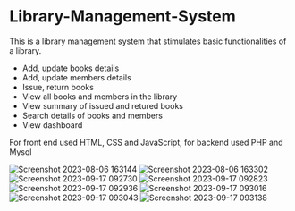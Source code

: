 # Library-Management-System

This is a library management system that stimulates basic functionalities of a library. 
- Add, update books details
- Add, update members details
- Issue, return books
- View all books and members in the library
- View summary of issued and retured books
- Search details of books and members
- View dashboard


For front end used HTML, CSS and JavaScript, for backend used PHP and Mysql

![Screenshot 2023-08-06 163144](https://github.com/DharshiBalasubramaniyam/Library-Management-System/assets/139672976/6805ed89-29cb-4cc8-8f54-b0bfbd630659)
![Screenshot 2023-08-06 163302](https://github.com/DharshiBalasubramaniyam/Library-Management-System/assets/139672976/2391440e-2cae-4cae-a6ef-ba936b8751d8)
![Screenshot 2023-09-17 092730](https://github.com/DharshiBalasubramaniyam/Library-Management-System/assets/139672976/d54c6cc3-4776-416d-b96f-683bba38a607)
![Screenshot 2023-09-17 092823](https://github.com/DharshiBalasubramaniyam/Library-Management-System/assets/139672976/872e0b74-c27c-46d2-81db-9a476c83ac61)
![Screenshot 2023-09-17 092936](https://github.com/DharshiBalasubramaniyam/Library-Management-System/assets/139672976/b09fde36-6182-442d-946e-3e34cca935f7)
![Screenshot 2023-09-17 093016](https://github.com/DharshiBalasubramaniyam/Library-Management-System/assets/139672976/f5629e7c-ced0-4f6e-989a-39073f996894)
![Screenshot 2023-09-17 093043](https://github.com/DharshiBalasubramaniyam/Library-Management-System/assets/139672976/544824ce-91a6-4190-a4d8-3dcdbc2fe1c1)
![Screenshot 2023-09-17 093138](https://github.com/DharshiBalasubramaniyam/Library-Management-System/assets/139672976/5fef4a0d-bf1b-4754-9ad7-e67ecfa387fe)
